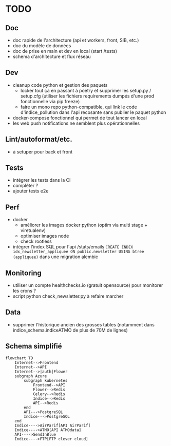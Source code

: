 # TODO

## Doc

- doc rapide de l'architecture (api et workers, front, SIB, etc.)
- doc du modèle de données
- doc de prise en main et dev en local (start /tests)
- schema d'architecture et flux réseau

## Dev

- cleanup code python et gestion des paquets
  - locker tout ça en passant à poetry et supprimer les setup.py / setup.cfg (utiliser les fichiers requirements dumpés d'une prod fonctionnelle via pip freeze)
  - faire un mono repo python-compatible, qui link le code d'indice_pollution dans l'api recosante sans publier le paquet python
- docker-compose fonctionnel qui permet de tout lancer en local
- les web push notifications ne semblent plus opérationnelles

## Lint/autoformat/etc.

- à setuper pour back et front

## Tests

- intégrer les tests dans la CI
- compléter ?
- ajouter tests e2e

## Perf

- docker
  - améliorer les images docker python (optim via multi stage + viretualenv)
  - optimiser images node
  - check rootless
- intégrer l'index SQL pour l'api /stats/emails `CREATE INDEX idx_newsletter_appliquee ON public.newsletter USING btree (appliquee)` dans une migration alembic

## Monitoring

- utiliser un compte healthchecks.io (gratuit opensource) pour monitorer les crons ?
- script python check_newsletter.py à refaire marcher

## Data

- supprimer l'historique ancien des grosses tables (notamment dans indice_schema.indiceATMO de plus de 70M de lignes)

## Schema simplifié

```mermaid
flowchart TD
    Internet-->Frontend
    Internet-->API
    Internet-->|auth|Flower
    subgraph Azure
        subgraph kubernetes
            Frontend-->API
            Flower-->Redis
            Celery-->Redis
            Indice-->Redis
            API-->Redis
        end
        API--->PostgreSQL
        Indice--->PostgreSQL
    end
    Indice---->AirParif[API AirParif]
    Indice---->ATMO[API ATMOdata]
    API---->SendInBlue
    Indice---->FTP[FTP clever cloud]
```    


